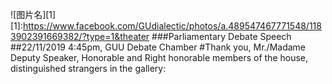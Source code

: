 ![图片名][1]
[1]:https://www.facebook.com/GUdialectic/photos/a.489547467771548/1183902391669382/?type=1&theater
###Parliamentary Debate Speech
##22/11/2019  4:45pm, GUU Debate Chamber 
#Thank you, Mr./Madame Deputy Speaker, Honorable and Right honorable members of the house, distinguished strangers in the gallery:
